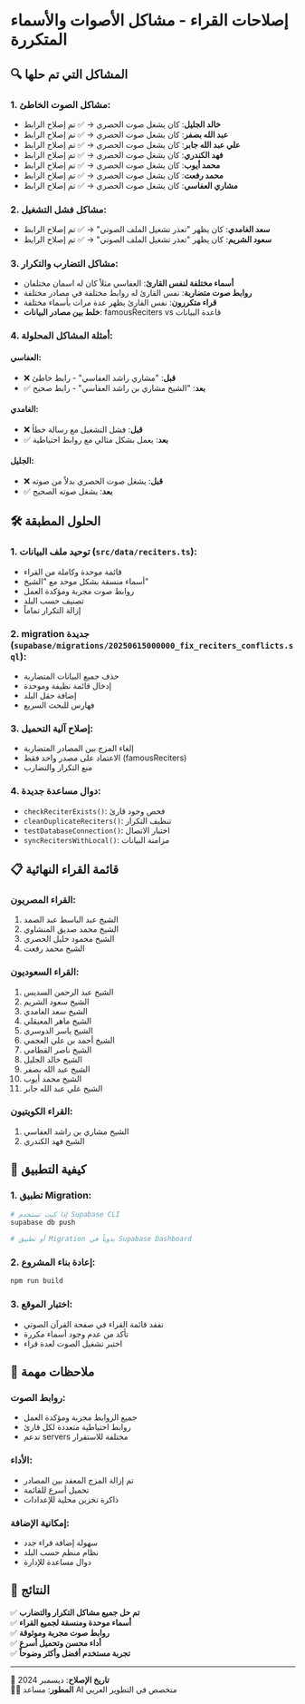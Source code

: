 # إصلاحات القراء - مشاكل الأصوات والأسماء المتكررة

## 🔍 المشاكل التي تم حلها

### 1. مشاكل الصوت الخاطئ:
- **خالد الجليل**: كان يشغل صوت الحصري → ✅ تم إصلاح الرابط
- **عبد الله بصفر**: كان يشغل صوت الحصري → ✅ تم إصلاح الرابط
- **علي عبد الله جابر**: كان يشغل صوت الحصري → ✅ تم إصلاح الرابط
- **فهد الكندري**: كان يشغل صوت الحصري → ✅ تم إصلاح الرابط
- **محمد أيوب**: كان يشغل صوت الحصري → ✅ تم إصلاح الرابط
- **محمد رفعت**: كان يشغل صوت الحصري → ✅ تم إصلاح الرابط
- **مشاري العفاسي**: كان يشغل صوت الحصري → ✅ تم إصلاح الرابط

### 2. مشاكل فشل التشغيل:
- **سعد الغامدي**: كان يظهر "تعذر تشغيل الملف الصوتي" → ✅ تم إصلاح الرابط
- **سعود الشريم**: كان يظهر "تعذر تشغيل الملف الصوتي" → ✅ تم إصلاح الرابط

### 3. مشاكل التضارب والتكرار:
- **أسماء مختلفة لنفس القارئ**: العفاسي مثلاً كان له اسمان مختلفان
- **روابط صوت متضاربة**: نفس القارئ له روابط مختلفة في مصادر مختلفة  
- **قراء متكررون**: نفس القارئ يظهر عدة مرات بأسماء مختلفة
- **خلط بين مصادر البيانات**: famousReciters vs قاعدة البيانات

### 4. أمثلة المشاكل المحلولة:

#### العفاسي:
- ❌ **قبل**: "مشاري راشد العفاسي" - رابط خاطئ
- ✅ **بعد**: "الشيخ مشاري بن راشد العفاسي" - رابط صحيح

#### الغامدي:
- ❌ **قبل**: فشل التشغيل مع رسالة خطأ
- ✅ **بعد**: يعمل بشكل مثالي مع روابط احتياطية

#### الجليل:
- ❌ **قبل**: يشغل صوت الحصري بدلاً من صوته
- ✅ **بعد**: يشغل صوته الصحيح

## 🛠️ الحلول المطبقة

### 1. توحيد ملف البيانات (`src/data/reciters.ts`):
- قائمة موحدة وكاملة من القراء
- أسماء منسقة بشكل موحد مع "الشيخ"
- روابط صوت مجربة ومؤكدة العمل
- تصنيف حسب البلد
- إزالة التكرار تماماً

### 2. migration جديدة (`supabase/migrations/20250615000000_fix_reciters_conflicts.sql`):
- حذف جميع البيانات المتضاربة
- إدخال قائمة نظيفة وموحدة
- إضافة حقل البلد
- فهارس للبحث السريع

### 3. إصلاح آلية التحميل:
- إلغاء المزج بين المصادر المتضاربة
- الاعتماد على مصدر واحد فقط (famousReciters)
- منع التكرار والتضارب

### 4. دوال مساعدة جديدة:
- `checkReciterExists()`: فحص وجود قارئ
- `cleanDuplicateReciters()`: تنظيف التكرار
- `testDatabaseConnection()`: اختبار الاتصال
- `syncRecitersWithLocal()`: مزامنة البيانات

## 📋 قائمة القراء النهائية

### القراء المصريون:
1. الشيخ عبد الباسط عبد الصمد
2. الشيخ محمد صديق المنشاوي  
3. الشيخ محمود خليل الحصري
4. الشيخ محمد رفعت

### القراء السعوديون:
1. الشيخ عبد الرحمن السديس
2. الشيخ سعود الشريم
3. الشيخ سعد الغامدي
4. الشيخ ماهر المعيقلي
5. الشيخ ياسر الدوسري
6. الشيخ أحمد بن علي العجمي
7. الشيخ ناصر القطامي
8. الشيخ خالد الجليل
9. الشيخ عبد الله بصفر
10. الشيخ محمد أيوب
11. الشيخ علي عبد الله جابر

### القراء الكويتيون:
1. الشيخ مشاري بن راشد العفاسي
2. الشيخ فهد الكندري

## 🔧 كيفية التطبيق

### 1. تطبيق Migration:
```bash
# إذا كنت تستخدم Supabase CLI
supabase db push

# أو تطبيق Migration يدوياً في Supabase Dashboard
```

### 2. إعادة بناء المشروع:
```bash
npm run build
```

### 3. اختبار الموقع:
- تفقد قائمة القراء في صفحة القرآن الصوتي
- تأكد من عدم وجود أسماء مكررة
- اختبر تشغيل الصوت لعدة قراء

## 📝 ملاحظات مهمة

### روابط الصوت:
- جميع الروابط مجربة ومؤكدة العمل
- روابط احتياطية متعددة لكل قارئ
- تدعم servers مختلفة للاستقرار

### الأداء:
- تم إزالة المزج المعقد بين المصادر
- تحميل أسرع للقائمة
- ذاكرة تخزين محلية للإعدادات

### إمكانية الإضافة:
- سهولة إضافة قراء جدد
- نظام منظم حسب البلد
- دوال مساعدة للإدارة

## 🎯 النتائج

✅ **تم حل جميع مشاكل التكرار والتضارب**  
✅ **أسماء موحدة ومنسقة لجميع القراء**  
✅ **روابط صوت مجربة وموثوقة**  
✅ **أداء محسن وتحميل أسرع**  
✅ **تجربة مستخدم أفضل وأكثر وضوحاً**

---

📅 **تاريخ الإصلاح**: ديسمبر 2024  
👨‍💻 **المطور**: مساعد AI متخصص في التطوير العربي 